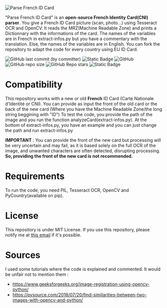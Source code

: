 ![Parse French ID Card](https://i.postimg.cc/T35jgMqj/download.png)
<p align="left">
  "Parse French ID Card" is an <b>open-source French Identity Card(CNI) parser</b>. You give a French ID Card picture (scan, photo...) using Tesseract OCR and OpenCV. It reads the MRZ(Machine Readable Zone) and prints a Dictionnary with the informations of the card.
  The names of the variables are in French in extract-infos.py but you have a commentary with the translation. Else, the names of the variables are in English.
  You can fork the repository to adapt the code for every country using EU ID Card.
</p>

![GitHub last commit (by committer)](https://img.shields.io/github/last-commit/N0ct0s/Parse-French-ID-Card)
![Static Badge](https://img.shields.io/badge/language-python-blue)
![GitHub](https://img.shields.io/github/license/N0ct0s/Parse-French-ID-Card)
![GitHub repo size](https://img.shields.io/github/repo-size/N0ct0s/Parse-French-ID-Card)
![GitHub Repo stars](https://img.shields.io/github/stars/N0ct0s/Parse-French-ID-Card)
![Static Badge](https://img.shields.io/badge/requirements-tesseract_ocr_%7C_opencv_%7C_pycountry-8A2BE2)

# Compatibility
This repository works with a new or old **French** ID Card (Carte Nationale d'Identité or CNI).
You can provide as input the front of the old card or the back of the new card (Where you have the Machine Readable Zone/the long string beggining with "ID")
To test the code, you provide the path of the image and you run the function analyzeCard(extract-infos.py). At the bottom of extract-infos.py, you have an example and you can just change the path and run extract-infos.py

**IMPORTANT** : You can provide the front of the new card but processing will be very uncertain and may fail, as it is based solely on the full OCR of the image, and unwanted characters are often detected, disrupting processing.
**So, providing the front of the new card is not recommended.**

# Requirements
To run the code, you need PIL, Tesseract OCR, OpenCV and PyCountry(available on pip).

# License
This repository is under MIT License. If you use this repository, please notify me at <a href="mailto:noctosnovan@gmail.com">this email</a> if it's possible.
# Sources
I used some tutorials where the code is explained and commented. It would be unfair not to mention them : 
  - https://www.geeksforgeeks.org/image-registration-using-opencv-python/
  - https://pysource.com/2018/07/20/find-similarities-between-two-images-with-opencv-and-python/
